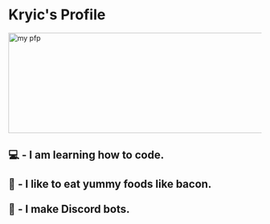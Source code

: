 <h1>Kryic's Profile</h1>
<html>
  <head>
  </head>
  <img src="https://cdn.discordapp.com/attachments/915454288401154098/925847672567500901/mybanner1234234.png" alt="my pfp" width="512" height="200">
  
  <h2>💻 - I am learning how to code.</br></br>🥓 - I like to eat yummy foods like bacon.</br></br>🤖 - I make Discord bots.</h2>
  
</html>
